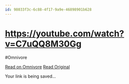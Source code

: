 ```yaml
---
id: 98033f3c-6c88-4f17-9a9e-46898901b628
---
```


# https://youtube.com/watch?v=C7uQQ8M30Gg
#Omnivore
 
[Read on Omnivore](https://omnivore.app/me/https-youtube-com-watch-v-c-7-u-qq-8-m-30-gg-1911c7ba313)
[Read Original](https://youtube.com/watch?v=C7uQQ8M30Gg)
 
Your link is being saved...